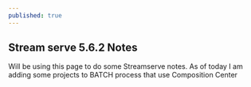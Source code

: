 ```yaml
---
published: true
---
```

##  Stream serve 5.6.2 Notes

Will be using this page to do some Streamserve notes. As of today I am adding some projects to BATCH process that use Composition Center


